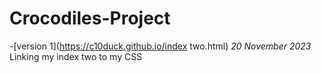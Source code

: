 # Crocodiles-Project
-[version 1](https://c10duck.github.io/index two.html)
*20 November 2023*
Linking my index two to my CSS

